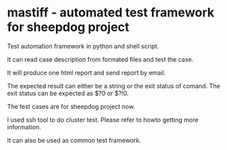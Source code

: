 mastiff - automated test framework for sheepdog project
========================

Test automation framework in python and shell script.

It can read case description from formated files and test the case.

It will produce one html report and send report by email.

The expected result can either be a string or the exit status of comand. The exit status can be expected as $?0 or $?!0. 

The test cases are for sheepdog project now.

I used ssh tool to do cluster test. Please refer to howto getting more information.

It can also be used as common test framework.


